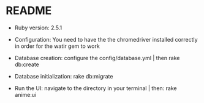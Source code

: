 # README

* Ruby version:
2.5.1

* Configuration:
You need to have the the chromedriver installed correctly in order for the watir gem to work

* Database creation:
configure the config/database.yml | then
rake db:create

* Database initialization:
rake db:migrate

* Run the UI:
navigate to the directory in your terminal | then:
rake anime:ui
